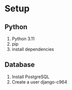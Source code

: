 # Setup

## Python

1. Python 3.11
2. pip
3. install dependencies

## Database

1. Install PostgreSQL
2. Create a user django-c964
